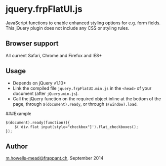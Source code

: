 # jquery.frpFlatUI.js

JavaScript functions to enable enhanced styling options for e.g. form fields. This jQuery plugin does not include any CSS or styling rules.

## Browser support
All current Safari, Chrome and Firefox and IE8+

## Usage

* Depends on jQuery v1.10+
* Link the compiled file ``jquery.frpFlatUI.min.js`` in the ``<head>`` of your document (after ``jQuery.min.js``).
* Call the jQuery function on the required object inline at the bottom of the page, through ``$(document).ready``, or through ``$(window).load``. 

###Example

	$(document).ready(function)({
		$('div.flat input[style="checkbox"]').flat_checkboxes();
	});

## Author
m.howells-mead@frappant.ch, September 2014